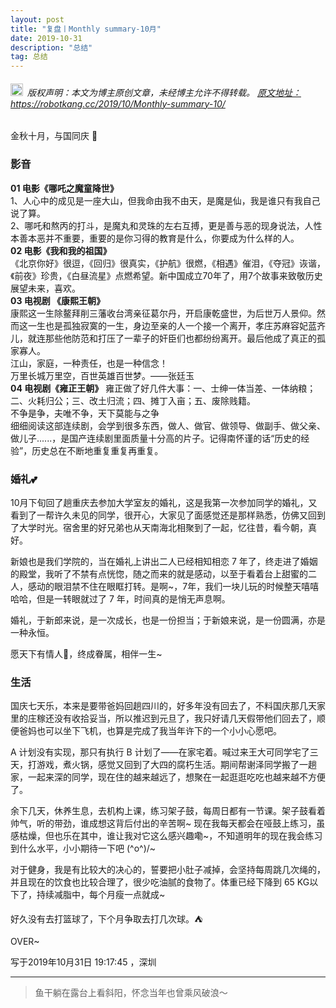 ```yaml
---
layout: post
title: "复盘丨Monthly summary-10月"
date: 2019-10-31 
description: "总结"
tag: 总结
---   
```


<h6><img src="https://robotkang-1257995526.cos.ap-chengdu.myqcloud.com/icon/copyright.png" alt="copyright" style="display:inline;margin-bottom: -5px;" width="20" height="20"> 版权声明：本文为博主原创文章，未经博主允许不得转载。
<a target="_blank" href="https://robotkang.cc/2019/10/Monthly-summary-10/">原文地址：https://robotkang.cc/2019/10/Monthly-summary-10/</a>
</h6>

金秋十月，与国同庆 🎉       

### 影音   
**01 电影《哪吒之魔童降世》**    
1、人心中的成见是一座大山，但我命由我不由天，是魔是仙，我是谁只有我自己说了算。        
2、哪吒和熬丙的打斗，是魔丸和灵珠的左右互搏，更是善与恶的现身说法，人性本善本恶并不重要，重要的是你习得的教育是什么，你要成为什么样的人。           
**02 电影《我和我的祖国》**      
《北京你好》很逗，《回归》很真实，《护航》很燃，《相遇》催泪，《夺冠》诙谐，《前夜》珍贵，《白昼流星》点燃希望。新中国成立70年了，用7个故事来致敬历史展望未来，喜欢。               
**03 电视剧 《康熙王朝》**     
康熙这一生除鳌拜削三藩收台湾亲征葛尔丹，开启康乾盛世，为后世万人景仰。然而这一生也是孤独寂寞的一生，身边至亲的人一个接一个离开，孝庄苏麻容妃蓝齐儿，就连那些他防范和打压了一辈子的奸臣们也都纷纷离开。最后他成了真正的孤家寡人。          
江山，家庭，一种责任，也是一种信念！       
万里长城万里空，百世英雄百世梦。——张廷玉       
**04 电视剧《雍正王朝》**
雍正做了好几件大事：一、士绅一体当差、一体纳粮；二、火耗归公；三、改土归流；四、摊丁入亩；五、废除贱籍。    
不争是争，夫唯不争，天下莫能与之争      
细细阅读这部连续剧，会学到很多东西，做人、做官、做领导、做副手、做父亲、做儿子......，是国产连续剧里面质量十分高的片子。记得南怀谨的话“历史的经验”，历史总在不断地重复重复再重复。            
   
### 婚礼💕         

10月下旬回了趟重庆去参加大学室友的婚礼，这是我第一次参加同学的婚礼，又看到了一帮许久未见的同学，很开心，大家见了面感觉还是那样熟悉，仿佛又回到了大学时光。宿舍里的好兄弟也从天南海北相聚到了一起，忆往昔，看今朝，真好。    

新娘也是我们学院的，当在婚礼上讲出二人已经相知相恋 7 年了，终走进了婚姻的殿堂，我听了不禁有点恍惚，随之而来的就是感动，以至于看着台上甜蜜的二人，感动的眼泪禁不住在眼眶打转。是啊~，7年，我们一块儿玩的时候整天嘻嘻哈哈，但是一转眼就过了 7 年，时间真的是悄无声息啊。   

婚礼，于新郎来说，是一次成长，也是一份担当；于新娘来说，是一份圆满，亦是一种永恒。      

愿天下有情人🎈，终成眷属，相伴一生~      

### 生活       

国庆七天乐，本来是要带爸妈回趟四川的，好多年没有回去了，不料国庆那几天家里的庄稼还没有收拾妥当，所以推迟到元旦了，我只好请几天假带他们回去了，顺便爸妈也可以坐下飞机，也算是完成了我当年许下的一个小小心愿吧。       

A 计划没有实现，那只有执行 B 计划了——在家宅着。喊过来王大可同学宅了三天，打游戏，煮火锅，感觉又回到了大四的腐朽生活。期间帮谢泽同学搬了一趟家，一起来深的同学，现在住的越来越远了，想聚在一起逛逛吃吃也越来越不方便了。     

余下几天，休养生息，去机构上课，练习架子鼓，每周日都有一节课。架子鼓看着帅气，听的带劲，谁成想这背后付出的辛苦啊~ 现在我每天都会在哑鼓上练习，虽感枯燥，但也乐在其中，谁让我对它这么感兴趣嘞~，不知道明年的现在我会练习到什么水平，小小期待一下吧 \(^o^)/~    

对于健身，我是有比较大的决心的，誓要把小肚子减掉，会坚持每周跳几次绳的，并且现在的饮食也比较合理了，很少吃油腻的食物了。体重已经下降到 65 KG以下了，持续减脂中，每个月瘦一点就成~    

好久没有去打篮球了，下个月争取去打几次球。⛺    

OVER~     

写于2019年10月31日 19:17:45 ，深圳      


----------
>  鱼干躺在露台上看斜阳，怀念当年也曾乘风破浪～  











